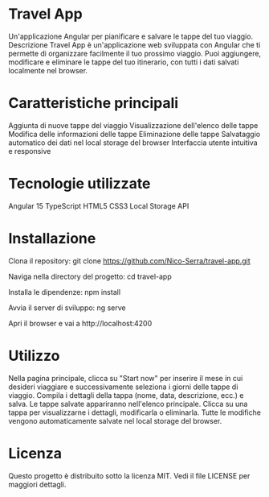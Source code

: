 # Travel App

Un'applicazione Angular per pianificare e salvare le tappe del tuo viaggio.
Descrizione
Travel App è un'applicazione web sviluppata con Angular che ti permette di organizzare facilmente il tuo prossimo viaggio. Puoi aggiungere, modificare e eliminare le tappe del tuo itinerario, con tutti i dati salvati localmente nel browser.

# Caratteristiche principali

Aggiunta di nuove tappe del viaggio
Visualizzazione dell'elenco delle tappe
Modifica delle informazioni delle tappe
Eliminazione delle tappe
Salvataggio automatico dei dati nel local storage del browser
Interfaccia utente intuitiva e responsive

# Tecnologie utilizzate

Angular 15
TypeScript
HTML5
CSS3
Local Storage API

# Installazione

Clona il repository:
git clone https://github.com/Nico-Serra/travel-app.git

Naviga nella directory del progetto:
cd travel-app

Installa le dipendenze:
npm install

Avvia il server di sviluppo:
ng serve

Apri il browser e vai a http://localhost:4200

# Utilizzo

Nella pagina principale, clicca su "Start now" per inserire il mese in cui desideri viaggiare e successivamente seleziona i giorni delle tappe di viaggio.
Compila i dettagli della tappa (nome, data, descrizione, ecc.) e salva.
Le tappe salvate appariranno nell'elenco principale.
Clicca su una tappa per visualizzarne i dettagli, modificarla o eliminarla.
Tutte le modifiche vengono automaticamente salvate nel local storage del browser.

# Licenza

Questo progetto è distribuito sotto la licenza MIT. Vedi il file LICENSE per maggiori dettagli.
